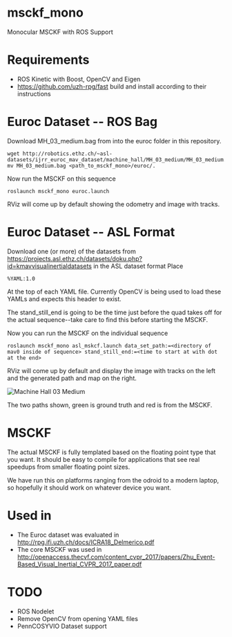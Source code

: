 # msckf_mono
Monocular MSCKF with ROS Support

# Requirements
- ROS Kinetic with Boost, OpenCV and Eigen
- https://github.com/uzh-rpg/fast build and install according to their instructions

# Euroc Dataset -- ROS Bag
Download MH_03_medium.bag from into the euroc folder in this repository.

```
wget http://robotics.ethz.ch/~asl-datasets/ijrr_euroc_mav_dataset/machine_hall/MH_03_medium/MH_03_medium.bag
mv MH_03_medium.bag <path_to_msckf_mono>/euroc/.
```

Now run the MSCKF on this sequence
```
roslaunch msckf_mono euroc.launch
```

RViz will come up by default showing the odometry and image with tracks.


# Euroc Dataset -- ASL Format
Download one (or more) of the datasets from https://projects.asl.ethz.ch/datasets/doku.php?id=kmavvisualinertialdatasets in the ASL dataset format
Place
```
%YAML:1.0
```
At the top of each YAML file. Currently OpenCV is being used to load these YAMLs and expects this header to exist.

The stand_still_end is going to be the time just before the quad takes off for the actual sequence--take care to find this before starting the MSCKF.

Now you can run the MSCKF on the individual sequence
```
roslaunch msckf_mono asl_mskcf.launch data_set_path:=<directory of mav0 inside of sequence> stand_still_end:=<time to start at with dot at the end>
```

RViz will come up by default and display the image with tracks on the left and the generated path and map on the right.

![Machine Hall 03 Medium](https://github.com/daniilidis-group/msckf_mono/raw/master/euroc/MH03.png)

The two paths shown, green is ground truth and red is from the MSCKF.

# MSCKF

The actual MSCKF is fully templated based on the floating point type that you want. It should be easy to compile for applications that see real speedups from smaller floating point sizes.

We have run this on platforms ranging from the odroid to a modern laptop, so hopefully it should work on whatever device you want.

# Used in
- The Euroc dataset was evaluated in http://rpg.ifi.uzh.ch/docs/ICRA18_Delmerico.pdf
- The core MSCKF was used in http://openaccess.thecvf.com/content_cvpr_2017/papers/Zhu_Event-Based_Visual_Inertial_CVPR_2017_paper.pdf

# TODO
- ROS Nodelet
- Remove OpenCV from opening YAML files
- PennCOSYVIO Dataset support
